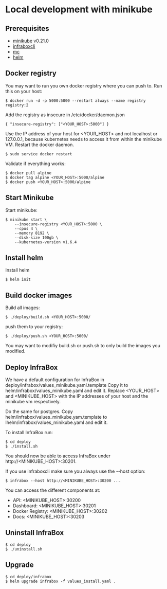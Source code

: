 # Local development with minikube

## Prerequisites
- [minikube](https://kubernetes.io/docs/getting-started-guides/minikube/) v0.21.0
- [infraboxcli](https://github.com/infrabox/cli)
- [mc](https://docs.minio.io/docs/minio-client-quickstart-guide)
- [helm](https://github.com/kubernetes/helm)

## Docker registry
You may want to run you own docker registry where you can push to. Run this on your host:

    $ docker run -d -p 5000:5000 --restart always --name registry registry:2

Add the registry as insecure in /etc/docker/daemon.json

    { "insecure-registry": ["<YOUR_HOST>:5000"] }

Use the IP address of your host for <YOUR\_HOST> and not localhost or 127.0.0.1, because kubernetes needs to access it from within the minikube VM.
Restart the docker daemon.

    $ sudo service docker restart

Validate if everything works:

    $ docker pull alpine
    $ docker tag alpine <YOUR_HOST>:5000/alpine
    $ docker push <YOUR_HOST>:5000/alpine

## Start Minikube
Start minikube:

    $ minikube start \
        --insecure-registry <YOUR_HOST>:5000 \
        --cpus 4 \
        --memory 8192 \
        --disk-size 100gb \
        --kubernetes-version v1.6.4

## Install helm

Install helm

    $ helm init

## Build docker images

Build all images:

    $ ./deploy/build.sh <YOUR_HOST>:5000/

push them to your registry:

    $ ./deploy/push.sh <YOUR_HOST>:5000/

You may want to modifiy build.sh or push.sh to only build the images you modified.

## Deploy InfraBox
We have a default configuration for InfraBox in deploy/infrabox/values_minikube.yaml.template
Copy it to helm/infrabox/values_minikube.yaml and edit it.
Replace <YOUR_HOST> and <MINIKUBE_HOST> with the IP addresses of your host and the minikube vm respectively.

Do the same for postgres. Copy helm/infrabox/values_minikube.yam.template to lhelm/infrabox/values_minikube.yaml and edit it.

To install InfraBox run:

    $ cd deploy
    $ ./install.sh

You should now be able to access InfraBox under http://<MINIKUBE_HOST>:30201.

If you use infraboxcli make sure you always use the --host option:

    $ infrabox --host http://<MINIKUBE_HOST>:30200 ...

You can access the different components at:

- API: <MINIKUBE_HOST>:30200
- Dashboard: <MINIKUBE_HOST>:30201
- Docker Registry: <MINIKUBE_HOST>:30202
- Docs: <MINIKUBE_HOST>:30203

## Uninstall InfraBox

    $ cd deploy
    $ ./uninstall.sh

## Upgrade

    $ cd deploy/infrabox
    $ helm upgrade infrabox -f values_install.yaml .

